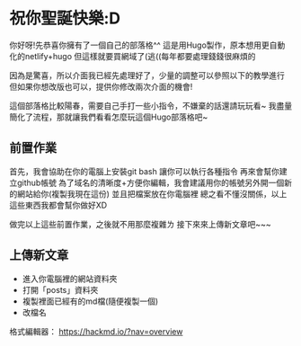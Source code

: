 # 祝你聖誕快樂:D

你好呀!先恭喜你擁有了一個自己的部落格^^
這是用Hugo製作，原本想用更自動化的netlify+hugo
但這樣就要買網域了(逃((每年都要處理錢錢很麻煩的

因為是驚喜，所以介面我已經先處理好了，少量的調整可以參照以下的教學進行
但如果你想改版也可以，提供你修改兩次介面的機會!

這個部落格比較陽春，需要自己手打一些小指令，不嫌棄的話還請玩玩看~
我盡量簡化了流程，那就讓我們看看怎麼玩這個Hugo部落格吧~

## 前置作業

首先，我會協助在你的電腦上安裝git bash
讓你可以執行各種指令
再來會幫你建立github帳號
為了域名的清晰度+方便你編輯，我會建議用你的帳號另外開一個新的網站給你(複製我現在這份)
並且把檔案放在你電腦裡
總之看不懂沒關係，以上這些東西我都會幫你做好XD

做完以上這些前置作業，之後就不用那麼複雜ㄌ
接下來來上傳新文章吧~~~

## 上傳新文章
* 進入你電腦裡的網站資料夾
* 打開「posts」資料夾
* 複製裡面已經有的md檔(隨便複製一個)
* 改檔名

格式編輯器：
https://hackmd.io/?nav=overview
